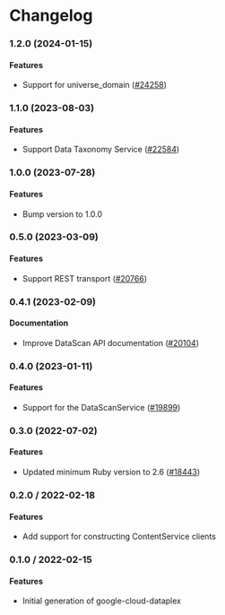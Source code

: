 # Changelog

### 1.2.0 (2024-01-15)

#### Features

* Support for universe_domain ([#24258](https://github.com/googleapis/google-cloud-ruby/issues/24258)) 

### 1.1.0 (2023-08-03)

#### Features

* Support Data Taxonomy Service ([#22584](https://github.com/googleapis/google-cloud-ruby/issues/22584)) 

### 1.0.0 (2023-07-28)

#### Features

* Bump version to 1.0.0 

### 0.5.0 (2023-03-09)

#### Features

* Support REST transport ([#20766](https://github.com/googleapis/google-cloud-ruby/issues/20766)) 

### 0.4.1 (2023-02-09)

#### Documentation

* Improve DataScan API documentation ([#20104](https://github.com/googleapis/google-cloud-ruby/issues/20104)) 

### 0.4.0 (2023-01-11)

#### Features

* Support for the DataScanService ([#19899](https://github.com/googleapis/google-cloud-ruby/issues/19899)) 

### 0.3.0 (2022-07-02)

#### Features

* Updated minimum Ruby version to 2.6 ([#18443](https://github.com/googleapis/google-cloud-ruby/issues/18443)) 

### 0.2.0 / 2022-02-18

#### Features

* Add support for constructing ContentService clients

### 0.1.0 / 2022-02-15

#### Features

* Initial generation of google-cloud-dataplex
